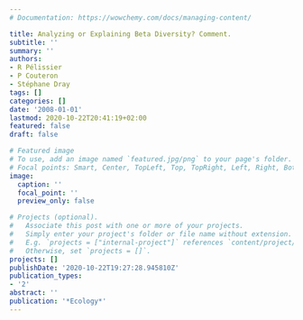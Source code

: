 ```yaml
---
# Documentation: https://wowchemy.com/docs/managing-content/

title: Analyzing or Explaining Beta Diversity? Comment.
subtitle: ''
summary: ''
authors:
- R Pélissier
- P Couteron
- Stéphane Dray
tags: []
categories: []
date: '2008-01-01'
lastmod: 2020-10-22T20:41:19+02:00
featured: false
draft: false

# Featured image
# To use, add an image named `featured.jpg/png` to your page's folder.
# Focal points: Smart, Center, TopLeft, Top, TopRight, Left, Right, BottomLeft, Bottom, BottomRight.
image:
  caption: ''
  focal_point: ''
  preview_only: false

# Projects (optional).
#   Associate this post with one or more of your projects.
#   Simply enter your project's folder or file name without extension.
#   E.g. `projects = ["internal-project"]` references `content/project/deep-learning/index.md`.
#   Otherwise, set `projects = []`.
projects: []
publishDate: '2020-10-22T19:27:28.945810Z'
publication_types:
- '2'
abstract: ''
publication: '*Ecology*'
---
```


